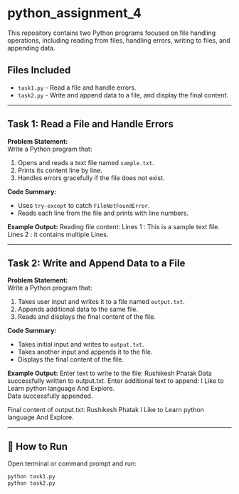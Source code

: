 # python_assignment_4

This repository contains two Python programs focused on file handling operations, including reading from files, handling errors, writing to files, and appending data.

## Files Included

- `task1.py` - Read a file and handle errors.
- `task2.py` - Write and append data to a file, and display the final content.

---

## Task 1: Read a File and Handle Errors

**Problem Statement:**  
Write a Python program that:
1. Opens and reads a text file named `sample.txt`.
2. Prints its content line by line.
3. Handles errors gracefully if the file does not exist.

**Code Summary:**
- Uses `try-except` to catch `FileNotFoundError`.
- Reads each line from the file and prints with line numbers.

**Example Output:**
Reading file content:
Lines 1 : This is a sample text file.
Lines 2 : it contains multiple Lines.

---

## Task 2: Write and Append Data to a File

**Problem Statement:**  
Write a Python program that:
1. Takes user input and writes it to a file named `output.txt`.
2. Appends additional data to the same file.
3. Reads and displays the final content of the file.

**Code Summary:**
- Takes initial input and writes to `output.txt`.
- Takes another input and appends it to the file.
- Displays the final content of the file.

**Example Output:**
Enter text to write to the file: Rushikesh Phatak
Data successfully written to output.txt.
Enter additional text to append: I Like to Learn python language And Explore.  
Data successfully appended.

Final content of output.txt:
Rushikesh Phatak
I Like to Learn python language And Explore. 

---

## 📌 How to Run

Open terminal or command prompt and run:
```bash
python task1.py
python task2.py

